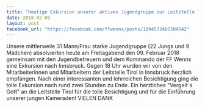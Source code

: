 ```yaml
---
title: "Heutige Exkursion unserer aktiven Jugendgruppe zur Leitstelle Tirol nach Innsbruck"
date: 2018-02-09
layout: post
facebook_url: "https://facebook.com/ffwenns/posts/1894572407284542"
---
```


Unsere mittlerweile 31 Mann/Frau starke Jugendgruppe (22 Jungs und 9 Mädchen) absolvierten heute am Freitagabend den 09. Februar 2018 gemeinsam mit den Jugendbetreuern und dem Kommando der FF Wenns eine Exkursion nach Innsbruck. Gegen 18 Uhr wurden wir von den Mitarbeiterinnen und Mitarbeitern der Leitstelle Tirol in Innsbruck herzlich empfangen. Nach einer interessanten und lehrreichen Besichtigung ging die tolle Exkursion nach rund zwei Stunden zu Ende. Ein herzliches "Vergelt´s Gott" an die Leitstelle Tirol für die tolle Besichtigung und für die Einführung unserer jungen Kameraden! VIELEN DANK